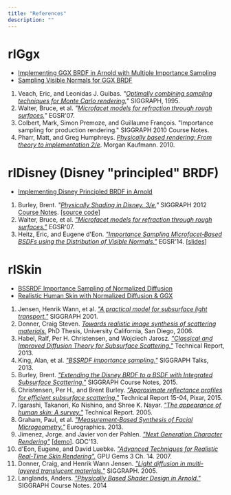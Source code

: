 ```yaml
---
title: "References"
description: ""
---
```


# rlGgx

* [Implementing GGX BRDF in Arnold with Multiple Importance Sampling](http://shihchinw.github.io/2015/06/implementing-ggx-brdf-in-arnold-with-multiple-importance-sampling.html)
* [Sampling Visible Normals for GGX BRDF](http://shihchinw.github.io/2015/08/sampling-visible-normals-for-ggx-brdf.html)

1. Veach, Eric, and Leonidas J. Guibas. <cite id="ref.1">"[Optimally combining sampling techniques for Monte Carlo rendering.](https://graphics.stanford.edu/papers/combine/)"</cite> SIGGRAPH, 1995.
2. Walter, Bruce, et al. <cite id="ref.2">"[Microfacet models for refraction through rough surfaces.](http://www.cs.cornell.edu/~srm/publications/EGSR07-btdf.html)"</cite> EGSR'07.
3. Colbert, Mark, Simon Premoze, and Guillaume François. "Importance sampling for production rendering." SIGGRAPH 2010 Course Notes.
4. Pharr, Matt, and Greg Humphreys. [_Physically based rendering: From theory to implementation 2/e_](http://www.pbrt.org). Morgan Kaufmann. 2010.

# rlDisney (Disney "principled" BRDF)
* [Implementing Disney Principled BRDF in Arnold](http://shihchinw.github.io/2015/07/implementing-disney-principled-brdf-in-arnold.html)

1. Burley, Brent. <cite id="ref.1">"[Physically Shading in Disney. 3/e.](http://blog.selfshadow.com/publications/s2012-shading-course/burley/s2012_pbs_disney_brdf_notes_v3.pdf)"</cite> SIGGRAPH 2012 [Course Notes](http://blog.selfshadow.com/publications/s2012-shading-course/). [[source code](https://github.com/wdas/brdf/blob/master/src/brdfs/disney.brdf)]
2. Walter, Bruce, et al. <cite>["Microfacet models for refraction through rough surfaces."](http://www.cs.cornell.edu/~srm/publications/EGSR07-btdf.html)</cite> EGSR'07.
3. Heitz, Eric, and Eugene d'Eon. <cite id="ref.3">["Importance Sampling Microfacet‐Based BSDFs using the Distribution of Visible Normals."](https://hal.inria.fr/hal-00996995)</cite> EGSR'14. [[slides](https://hal.inria.fr/hal-00996995v2/file/slides.pdf)]

# rlSkin
* [BSSRDF Importance Sampling of Normalized Diffusion](http://shihchinw.github.io/2015/10/bssrdf-importance-sampling-of-normalized-diffusion.html)
* [Realistic Human Skin with Normalized Diffusion & GGX](http://shihchinw.github.io/2015/12/realistic-human-skin-with-normalized-diffusion-ggx.html)

1. Jensen, Henrik Wann, et al. <cite>["A practical model for subsurface light transport."](https://graphics.stanford.edu/papers/bssrdf/)</cite> SIGGRAPH 2001.
2. Donner, Craig Steven. <cite>[Towards realistic image synthesis of scattering materials.](http://www.cs.jhu.edu/~misha/Fall11/Donner.Thesis.pdf)</cite> PhD Thesis, University California, San Diego, 2006.
3. Habel, Ralf, Per H. Christensen, and Wojciech Jarosz. <cite>["Classical and Improved Diffusion Theory for Subsurface Scattering."](http://graphics.pixar.com/library/PhotonBeamDiffusion/index.html)</cite> Technical Report, 2013.
4. King, Alan, et al. <cite id="ref.4">["BSSRDF importance sampling."](https://sites.google.com/site/ckulla/home/bssrdf-importance-sampling)</cite> SIGGRAPH Talks, 2013.
5. Burley, Brent. <cite id="ref.5">["Extending the Disney BRDF to a BSDF with Integrated Subsurface Scattering."](http://blog.selfshadow.com/publications/s2015-shading-course/)</cite> SIGGRAPH Course Notes, 2015.
6. Christensen, Per H., and Brent Burley. <cite id="ref.6">["Approximate reﬂectance profiles for efficient subsurface scattering."](http://graphics.pixar.com/library/ApproxBSSRDF/index.html)</cite> Technical Report 15-04, Pixar, 2015.
7. Igarashi, Takanori, Ko Nishino, and Shree K. Nayar. <cite id="ref.1">["The appearance of human skin: A survey."](http://www1.cs.columbia.edu/CAVE/publications/pdfs/Igarashi_CUTR05.pdf)</cite> Technical Report. 2005.
8. Graham, Paul, et al. <cite id="ref.2">["Measurement‐Based Synthesis of Facial Microgeometry."](http://gl.ict.usc.edu/Research/Microgeometry/)</cite> Eurographics. 2013.
9. Jimenez, Jorge. and Javier von der Pahlen. <cite id="ref.3">["Next Generation Character Rendering"](http://www.iryoku.com/stare-into-the-future)</cite> [[demo](https://www.youtube.com/watch?v=l6R6N4Vy0nE&feature=youtu.be)]. GDC'13.
10. d'Eon, Eugene, and David Luebke. <cite id="ref.4">["Advanced Techniques for Realistic Real-Time Skin Rendering".](http://http.developer.nvidia.com/GPUGems3/gpugems3_ch14.html)</cite> GPU Gems 3 Ch. 14. 2007.
11. Donner, Craig, and Henrik Wann Jensen. <cite id="ref.5">["Light diffusion in multi-layered translucent materials."](http://www.cs.virginia.edu/~jdl/bib/appearance/subsurface/donner05.pdf)</cite> SIGGRAPH. 2005.
12. Langlands, Anders. <cite id="ref.6">["Physically Based Shader Design in Arnold."](http://blog.selfshadow.com/publications/s2014-shading-course/)</cite> SIGGRAPH Course Notes. 2014
